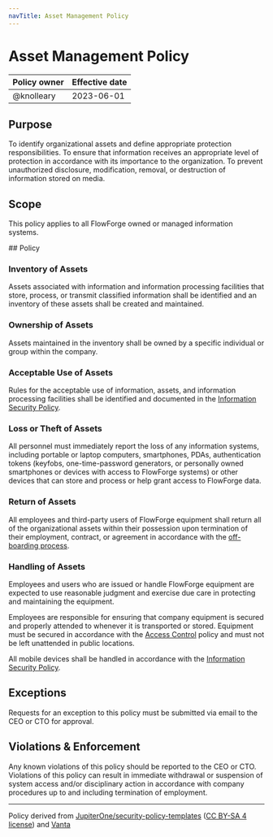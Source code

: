 ```yaml
---
navTitle: Asset Management Policy
---
```


# Asset Management Policy

| Policy owner   | Effective date |
| -------------- | -------------- |
| @knolleary     | 2023-06-01     |

## Purpose

To identify organizational assets and define appropriate protection responsibilities.
To ensure that information receives an appropriate level of protection in accordance
with its importance to the organization. To prevent unauthorized disclosure,
modification, removal, or destruction of information stored on media.


## Scope 

This policy applies to all FlowForge owned or managed information systems.

## Policy

### Inventory of Assets

Assets associated with information and information processing facilities that
store, process, or transmit classified information shall be identified and an
inventory of these assets shall be created and maintained.

### Ownership of Assets

Assets maintained in the inventory shall be owned by a specific individual or
group within the company.

### Acceptable Use of Assets

Rules for the acceptable use of information, assets, and information processing
facilities shall be identified and documented in the [Information Security Policy](./information-security.md).

### Loss or Theft of Assets

All personnel must immediately report the loss of any information systems,
including portable or laptop computers, smartphones, PDAs, authentication tokens
(keyfobs, one-time-password generators, or personally owned smartphones or
devices with access to FlowForge systems) or other devices that can store and
process or help grant access to FlowForge data.

### Return of Assets

All employees and third-party users of FlowForge equipment shall return all of
the organizational assets within their possession upon termination of their
employment, contract, or agreement in accordance with the [off-boarding process](../../peopleops/hiring.md#offboarding).

### Handling of Assets

Employees and users who are issued or handle FlowForge equipment are expected to
use reasonable judgment and exercise due care in protecting and maintaining the
equipment.

Employees are responsible for ensuring that company equipment is secured and
properly attended to whenever it is transported or stored. Equipment must be
secured in accordance with the [Access Control](./access-control.md) policy and
must not be left unattended in public locations.

All mobile devices shall be handled in accordance with the [Information Security Policy](./information-security.md).

## Exceptions

Requests for an exception to this policy must be submitted via email to the
CEO or CTO for approval.

## Violations & Enforcement

Any known violations of this policy should be reported to the CEO or CTO.
Violations of this policy can result in immediate withdrawal or suspension of
system access and/or disciplinary action in accordance with company procedures
up to and including termination of employment.

--- 
Policy derived from [JupiterOne/security-policy-templates](https://github.com/JupiterOne/security-policy-templates) ([CC BY-SA 4 license](https://creativecommons.org/licenses/by-sa/4.0/)) and [Vanta](https://vanta.com)
